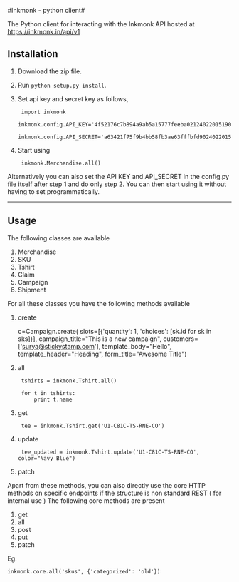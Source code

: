 #Inkmonk - python client#

The Python client for interacting with the Inkmonk API hosted at https://inkmonk.in/api/v1

## Installation ##

1. Download the zip file. 
2. Run  `python setup.py install`. 
3. Set api key and secret key as follows, 

		import inkmonk
		inkmonk.config.API_KEY='4f52176c7b894a9ab5a15777feeba02124022015190803287306'
		inkmonk.config.API_SECRET='a63421f75f9b4bb58fb3ae63fffbfd9024022015190803287405'

4. Start using

		inkmonk.Merchandise.all()

Alternatively you can also set the API KEY and API_SECRET in the config.py file itself after step 1 and do only step 2. You can then start using it without having to set programmatically.

-----------------------------------------------------------------------------

## Usage ##

The following classes are available

1. Merchandise
2. SKU
3. Tshirt
4. Claim
5. Campaign
6. Shipment

For all these classes you have the following methods available
1. create

	c=Campaign.create(
		slots=[{'quantity': 1,
				'choices': [sk.id for sk in sks]}],
		campaign_title="This is a new campaign",
		customers=['surya@stickystamp.com'],
		template_body="Hello",
		template_header="Heading",
		form_title="Awesome Title")

2. all

		tshirts = inkmonk.Tshirt.all()

		for t in tshirts:
			print t.name

3. get
	
		tee = inkmonk.Tshirt.get('U1-C81C-TS-RNE-CO')

4. update
	
		tee_updated = inkmonk.Tshirt.update('U1-C81C-TS-RNE-CO', color="Navy Blue")

5. patch

Apart from these methods, you can also directly use the core HTTP methods on specific endpoints
if the structure is non standard REST ( for internal use )
The following core methods are present

1. get
2. all
3. post
4. put
5. patch

Eg: 

	inkmonk.core.all('skus', {'categorized': 'old'})